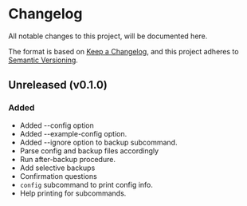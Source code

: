 # Changelog

All notable changes to this project, will be documented here.

The format is based on [Keep a Changelog](https://keepachangelog.com/en/1.0.0/),
and this project adheres to [Semantic Versioning](https://semver.org/spec/v2.0.0.html).

## Unreleased (v0.1.0)

### Added

- Added --config option
- Added --example-config option.
- Added --ignore option to backup subcommand.
- Parse config and backup files accordingly
- Run after-backup procedure.
- Add selective backups
- Confirmation questions
- `config` subcommand to print config info.
- Help printing for subcommands.
